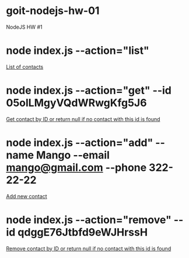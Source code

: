 # goit-nodejs-hw-01
NodeJS HW #1

# node index.js --action="list"
[List of contacts](https://imgur.com/SxnDao7)

# node index.js --action="get" --id 05olLMgyVQdWRwgKfg5J6
[Get contact by ID or return null if no contact with this id is found](https://imgur.com/vlB7g7S)

# node index.js --action="add" --name Mango --email mango@gmail.com --phone 322-22-22
[Add new contact](https://imgur.com/78mD3eE)

# node index.js --action="remove" --id qdggE76Jtbfd9eWJHrssH
[Remove contact by ID or return null if no contact with this id is found](https://imgur.com/lzJyJcn)